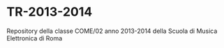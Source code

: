 # TR-2013-2014
Repository della classe COME/02 anno 2013-2014 della Scuola di Musica Elettronica di Roma
